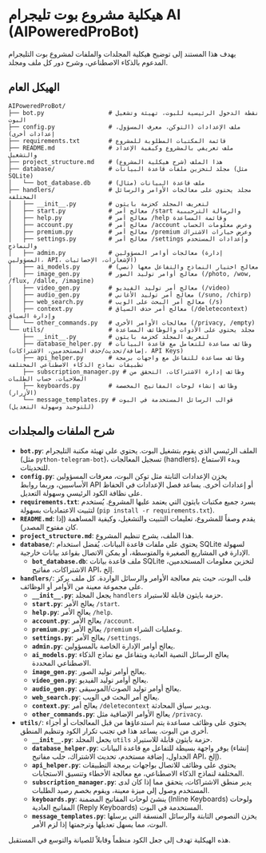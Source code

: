 # هيكلية مشروع بوت تليجرام AI (AIPoweredProBot)

يهدف هذا المستند إلى توضيح هيكلية المجلدات والملفات لمشروع بوت التليجرام المدعوم بالذكاء الاصطناعي، وشرح دور كل ملف ومجلد.

## الهيكل العام

```
AIPoweredProBot/
├── bot.py                  # نقطة الدخول الرئيسية للبوت، تهيئة وتشغيل البوت
├── config.py               # ملف الإعدادات (التوكن، معرف المسؤول، إعدادات أخرى)
├── requirements.txt        # قائمة المكتبات المطلوبة للمشروع
├── README.md               # ملف تعريفي بالمشروع وكيفية الإعداد والتشغيل
├── project_structure.md    # هذا الملف (شرح هيكلية المشروع)
├── database/               # مجلد لتخزين ملفات قاعدة البيانات (مثل SQLite)
│   └── bot_database.db     # (مثال) ملف قاعدة البيانات
├── handlers/               # مجلد يحتوي على معالجات الأوامر والرسائل المختلفة
│   ├── __init__.py         # لتعريف المجلد كحزمة بايثون
│   ├── start.py            # معالج أمر /start والرسالة الترحيبية
│   ├── help.py             # معالج أمر /help وقائمة المساعدة
│   ├── account.py          # معالج أمر /account وعرض معلومات الحساب
│   ├── premium.py          # معالج أمر /premium وعرض خيارات الاشتراك
│   ├── settings.py         # معالج أمر /settings وإعدادات المستخدم والنماذج
│   ├── admin.py            # معالجات أوامر المسؤولين (إدارة المسؤولين، API، الإشعارات، الإحصائيات)
│   ├── ai_models.py        # معالج اختيار النماذج والتفاعل معها (نصي)
│   ├── image_gen.py        # معالج أوامر توليد الصور (/photo, /wow, /flux, /dalle, /imagine)
│   ├── video_gen.py        # معالج أمر توليد الفيديو (/video)
│   ├── audio_gen.py        # معالج أمر توليد الأغاني (/suno, /chirp)
│   ├── web_search.py       # معالج أمر البحث على الويب (/s)
│   ├── context.py          # معالج أمر حذف السياق (/deletecontext) وإدارة السياق
│   └── other_commands.py   # معالجات الأوامر الأخرى (/privacy, /empty)
└── utils/                  # مجلد يحتوي على الأدوات والوظائف المساعدة
    ├── __init__.py         # لتعريف المجلد كحزمة بايثون
    ├── database_helper.py  # وظائف مساعدة للتعامل مع قاعدة البيانات (إضافة/تحديث/حذف المستخدمين، الاشتراكات، API Keys)
    ├── api_helper.py       # وظائف مساعدة للتفاعل مع واجهات برمجة تطبيقات نماذج الذكاء الاصطناعي المختلفة
    ├── subscription_manager.py # وظائف إدارة الاشتراكات، التحقق من الصلاحيات، حساب الطلبات
    ├── keyboards.py        # وظائف إنشاء لوحات المفاتيح المخصصة (الأزرار)
    └── message_templates.py # قوالب الرسائل المستخدمة في البوت (للتوحيد وسهولة التعديل)

```

## شرح الملفات والمجلدات

*   **`bot.py`**: الملف الرئيسي الذي يقوم بتشغيل البوت. يحتوي على تهيئة مكتبة التليجرام (مثل `python-telegram-bot`)، تسجيل المعالجات (handlers)، وبدء الاستماع للتحديثات.
*   **`config.py`**: يخزن الإعدادات الثابتة مثل توكن البوت، معرفات المسؤولين الأساسيين، وربما روابط API أو إعدادات أخرى. يساعد فصل الإعدادات في الحفاظ على نظافة الكود الرئيسي وسهولة التعديل.
*   **`requirements.txt`**: يسرد جميع مكتبات بايثون التي يعتمد عليها المشروع. يُستخدم لتثبيت الاعتماديات بسهولة (`pip install -r requirements.txt`).
*   **`README.md`**: يقدم وصفاً للمشروع، تعليمات التثبيت والتشغيل، وكيفية المساهمة (إذا كان مفتوح المصدر).
*   **`project_structure.md`**: هذا الملف، يشرح تنظيم المشروع.
*   **`database/`**: يحتوي على ملفات قاعدة البيانات. يُفضل استخدام SQLite لسهولة الإدارة في المشاريع الصغيرة والمتوسطة، أو يمكن الاتصال بقواعد بيانات خارجية.
    *   **`bot_database.db`**: ملف قاعدة بيانات SQLite لتخزين معلومات المستخدمين، الاشتراكات، مفاتيح API، إلخ.
*   **`handlers/`**: قلب البوت، حيث يتم معالجة الأوامر والرسائل الواردة. كل ملف يركز على مجموعة معينة من الأوامر أو الوظائف.
    *   **`__init__.py`**: يجعل المجلد `handlers` حزمة بايثون قابلة للاستيراد.
    *   **`start.py`**: يعالج الأمر `/start`.
    *   **`help.py`**: يعالج الأمر `/help`.
    *   **`account.py`**: يعالج الأمر `/account`.
    *   **`premium.py`**: يعالج الأمر `/premium` وعمليات الشراء.
    *   **`settings.py`**: يعالج الأمر `/settings`.
    *   **`admin.py`**: يعالج أوامر الإدارة الخاصة بالمسؤولين.
    *   **`ai_models.py`**: يعالج الرسائل النصية العادية ويتفاعل مع نماذج الذكاء الاصطناعي المحددة.
    *   **`image_gen.py`**: يعالج أوامر توليد الصور.
    *   **`video_gen.py`**: يعالج أوامر توليد الفيديو.
    *   **`audio_gen.py`**: يعالج أوامر توليد الصوت/الموسيقى.
    *   **`web_search.py`**: يعالج أمر البحث في الويب.
    *   **`context.py`**: يعالج أمر `/deletecontext` ويدير سياق المحادثة.
    *   **`other_commands.py`**: يعالج الأوامر الإضافية مثل `/privacy`.
*   **`utils/`**: يحتوي على وظائف مساعدة يتم استدعاؤها من قبل المعالجات أو أجزاء أخرى من البوت. يساعد هذا في تجنب تكرار الكود وتنظيم المنطق.
    *   **`__init__.py`**: يجعل المجلد `utils` حزمة بايثون قابلة للاستيراد.
    *   **`database_helper.py`**: يوفر واجهة بسيطة للتفاعل مع قاعدة البيانات (إنشاء الجداول، إضافة مستخدم، تحديث الاشتراك، جلب مفاتيح API، إلخ).
    *   **`api_helper.py`**: يحتوي على وظائف للاتصال بواجهات برمجة التطبيقات المختلفة لنماذج الذكاء الاصطناعي، مع معالجة الأخطاء وتنسيق الاستجابات.
    *   **`subscription_manager.py`**: يدير منطق الاشتراكات، يتحقق مما إذا كان لدى المستخدم وصول إلى ميزة معينة، ويقوم بخصم رصيد الطلبات.
    *   **`keyboards.py`**: ينشئ لوحات المفاتيح المضمنة (Inline Keyboards) ولوحات المفاتيح العادية (Reply Keyboards) المستخدمة في البوت.
    *   **`message_templates.py`**: يخزن النصوص الثابتة والرسائل المنسقة التي يرسلها البوت، مما يسهل تعديلها وترجمتها إذا لزم الأمر.

هذه الهيكلية تهدف إلى جعل الكود منظماً وقابلاً للصيانة والتوسع في المستقبل.
